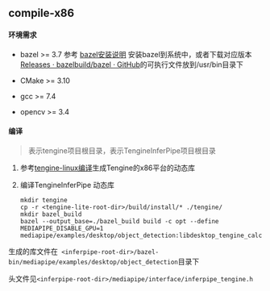 ## compile-x86

#### 环境需求

* bazel >= 3.7	参考 [bazel安装说明](https://docs.bazel.build/versions/main/install.html) 安装bazel到系统中，或者下载对应版本[Releases · bazelbuild/bazel · GitHub](https://github.com/bazelbuild/bazel/releases)的可执行文件放到/usr/bin目录下

* CMake >= 3.10

* gcc >= 7.4

* opencv >= 3.4

  

#### 编译

> <tengine-lite-root-dir>表示tengine项目根目录，<inferpipe-root-dir>表示TengineInferPipe项目根目录

1. 参考[tengine-linux编译](./tengine_compile_linux.md)生成Tengine的x86平台的动态库

2. 编译TengineInferPipe 动态库

   ```
   mkdir tengine
   cp -r <tengine-lite-root-dir>/build/install/* ./tengine/
   mkdir bazel_build
   bazel --output_base=./bazel_build build -c opt --define MEDIAPIPE_DISABLE_GPU=1 mediapipe/examples/desktop/object_detection:libdesktop_tengine_calculators.so
   ```

生成的库文件在` <inferpipe-root-dir>/bazel-bin/mediapipe/examples/desktop/object_detection`目录下

头文件见`<inferpipe-root-dir>/mediapipe/interface/inferpipe_tengine.h`


